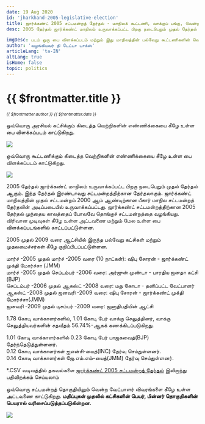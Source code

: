 ```yaml
---
date: 19 Aug 2020
id: 'jharkhand-2005-legislative-election'
title: ஜார்க்கண்ட் 2005 சட்டமன்றத் தேர்தல் - மாநிலக் கூட்டணி, வாக்குப் பங்கு, வென்ற இடங்கள் மற்றும் முக்கிய நிகழ்வுகள்.
desc: 2005 தேர்தல் ஜார்க்கண்ட் மாநிலம் உருவாக்கப்பட்ட பிறகு நடைபெறும் முதல் தேர்தல் ஆகும். இந்த தேர்தல் இரண்டாவது சட்டமன்றத்திற்கான தேர்தலாகும். ஜார்க்கண்ட் மாநிலத்தின் முதல் சட்டமன்றம் 2000 ஆம் ஆண்டிற்கான பீகார் மாநில சட்டமன்றத் தேர்தலின் அடிப்படையில் உருவாக்கப்பட்டது. ஜார்க்கண்ட் சட்டமன்றத்திற்கான 2005 தேர்தல் முந்தைய காலத்தைப் போலவே

imgDesc: படம் ஒரு பை விளக்கப்படம் மற்றும் இது மாநிலத்தின் பல்வேறு கூட்டணிகளின் வெற்றிகளின் எண்ணிக்கையைக் காட்டுகிறது.
author: 'வழங்கியவர் தி டேட்டா டாக்ஸ்'
articleLang: 'ta-IN'
altLang: true
isHome: false
topic: politics
---
```


<altLang />

# {{ $frontmatter.title }}
<i style="font-size: 0.75em;"> {{ $frontmatter.author }} {{ $frontmatter.date }} </i>

ஒவ்வொரு அரசியல் கட்சிக்கும் கிடைத்த வெற்றிகளின் எண்ணிக்கையை கீழே உள்ள பை விளக்கப்படம் காட்டுகிறது.  

![](/img/politics/jharkhand-2005-legislative-election/jh-2005-election-1.png)

ஒவ்வொரு கூட்டணிக்கும் கிடைத்த வெற்றிகளின் எண்ணிக்கையை கீழே உள்ள பை விளக்கப்படம் காட்டுகிறது.  

![](/img/politics/jharkhand-2005-legislative-election/jh-2005-election-2.png)

2005 தேர்தல் ஜார்க்கண்ட் மாநிலம் உருவாக்கப்பட்ட பிறகு நடைபெறும் முதல் தேர்தல் ஆகும். இந்த தேர்தல் இரண்டாவது சட்டமன்றத்திற்கான தேர்தலாகும். ஜார்க்கண்ட் மாநிலத்தின் முதல் சட்டமன்றம் 2000 ஆம் ஆண்டிற்கான பீகார் மாநில சட்டமன்றத் தேர்தலின் அடிப்படையில் உருவாக்கப்பட்டது. ஜார்க்கண்ட் சட்டமன்றத்திற்கான 2005 தேர்தல் முந்தைய காலத்தைப் போலவே தொங்குச் சட்டமன்றத்தை வழங்கியது. விரிவான முடிவுகள் கீழே உள்ள அட்டவணை மற்றும் மேல உள்ள பை  விளக்கப்படங்களில் காட்டப்பட்டுள்ளன.

2005 முதல் 2009 வரை ஆட்சியில் இருந்த பல்வேறு கட்சிகள் மற்றும் முதலமைச்சர்கள் கீழே குறிப்பிடப்பட்டுள்ளன.  

மார்ச் -2005 முதல் மார்ச் -2005 வரை (10 நாட்கள்): ஷிபு சோரன் - ஜார்க்கண்ட் முக்தி மோர்ச்சா (JMM)  
மார்ச் -2005 முதல் செப்டம்பர் -2006 வரை: அர்ஜுன் முண்டா - பாரதிய ஜனதா கட்சி (BJP)  
செப்டம்பர் -2006 முதல் ஆகஸ்ட் -2008 வரை: மது கோடா - தனிப்பட்ட வேட்பாளர்  
ஆகஸ்ட் -2008 முதல் ஜனவரி -2009 வரை: ஷிபு சோரன் - ஜார்க்கண்ட் முக்தி மோர்ச்சா(JMM)  
ஜனவரி -2009 முதல் டிசம்பர் -2009 வரை: ஜனாதிபதியின் ஆட்சி  

1.78 கோடி வாக்காளர்களில், 1.01 கோடி பேர் வாக்கு செலுத்தினர், வாக்கு செலுத்தியவர்களின் சதவீதம் 56.74%-ஆகக் கணக்கிடப்படுகிறது.   

1.01 கோடி வாக்காளர்களில் 0.23 கோடி பேர் பாஜகவைத்(BJP) தேர்ந்தெடுத்துள்ளனர்.   
0.12 கோடி வாக்காளர்கள் ஐஎன்சி-யைத்(INC) தேர்வு செய்துள்ளனர்.   
0.14 கோடி வாக்காளர்கள் ஜே.எம்.எம்-யைத்(JMM) தேர்வு செய்துள்ளனர்.  

\*.CSV வடிவத்தில் தகவல்களை [ஜார்க்கண்ட் 2005 சட்டமன்றத் தேர்தல்](http://thedatatalks.in/datas/politics/jharkhand-2005-legislative-election.csv) இலிருந்து பதிவிறக்கம் செய்யலாம்

ஒவ்வொரு சட்டமன்றத் தொகுதியிலும் வென்ற வேட்பாளர் விவரங்களை கீழே உள்ள அட்டவணை காட்டுகிறது.
**மதிப்புகள் முதலில் கட்சிகளின் பெயர், பின்னர் தொகுதிகளின் பெயரால் வரிசைப்படுத்தப்படுகின்றன.**

![](/img/politics/jharkhand-2005-legislative-election/jh-2005-election-3.png)


<style>

</style>